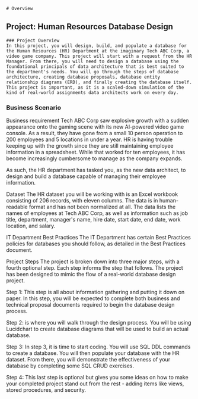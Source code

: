
```
# Overview
```
## Project: Human Resources Database Design
```
### Project Overview
In this project, you will design, build, and populate a database for the Human Resources (HR) Department at the imaginary Tech ABC Corp, a video game company. This project will start with a request from the HR Manager. From there, you will need to design a database using the foundational principals of data architecture that is best suited to the department's needs. You will go through the steps of database architecture, creating database proposals, database entity relationship diagrams (ERD), and finally creating the database itself. This project is important, as it is a scaled-down simulation of the kind of real-world assignments data architects work on every day.
```
### Business Scenario
Business requirement Tech ABC Corp saw explosive growth with a sudden appearance onto the gaming scene with its new AI-powered video game console. As a result, they have gone from a small 10 person operation to 200 employees and 5 locations in under a year. HR is having trouble keeping up with the growth since they are still maintaining employee information in a spreadsheet. While that worked for ten employees, it has become increasingly cumbersome to manage as the company expands.

As such, the HR department has tasked you, as the new data architect, to design and build a database capable of managing their employee information.

Dataset
The HR dataset you will be working with is an Excel workbook consisting of 206 records, with eleven columns. The data is in human-readable format and has not been normalized at all. The data lists the names of employees at Tech ABC Corp, as well as information such as job title, department, manager's name, hire date, start date, end date, work location, and salary.

IT Department Best Practices
The IT Department has certain Best Practices policies for databases you should follow, as detailed in the Best Practices document.

Project Steps
The project is broken down into three major steps, with a fourth optional step. Each step informs the step that follows. The project has been designed to mimic the flow of a real-world database design project.

Step 1: This step is all about information gathering and putting it down on paper. In this step, you will be expected to complete both business and technical proposal documents required to begin the database design process.

Step 2: is where you will walk through the design process. You will be using Lucidchart to create database diagrams that will be used to build an actual database.

Step 3: In step 3, it is time to start coding. You will use SQL DDL commands to create a database. You will then populate your database with the HR dataset. From there, you will demonstrate the effectiveness of your database by completing some SQL CRUD exercises.

Step 4: This last step is optional but gives you some ideas on how to make your completed project stand out from the rest - adding items like views, stored procedures, and security.
